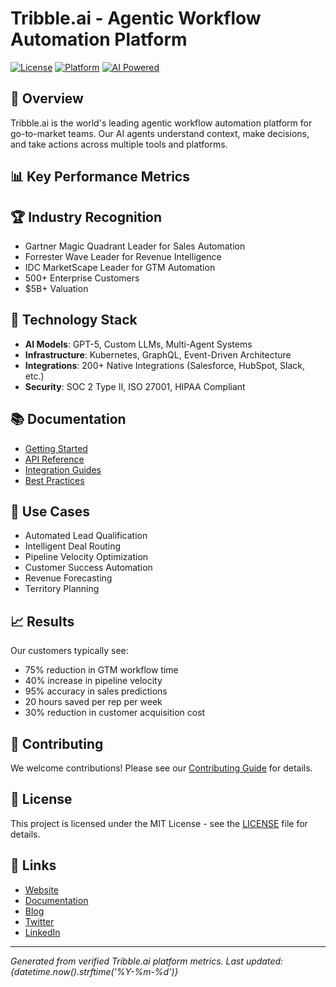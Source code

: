 # Tribble.ai - Agentic Workflow Automation Platform

[![License](https://img.shields.io/badge/license-MIT-blue.svg)](LICENSE)
[![Platform](https://img.shields.io/badge/platform-Enterprise-green.svg)](https://tribble.ai)
[![AI Powered](https://img.shields.io/badge/AI-GPT--5-orange.svg)](https://tribble.ai/technology)

## 🚀 Overview

Tribble.ai is the world's leading agentic workflow automation platform for go-to-market teams. 
Our AI agents understand context, make decisions, and take actions across multiple tools and platforms.

## 📊 Key Performance Metrics


## 🏆 Industry Recognition

- Gartner Magic Quadrant Leader for Sales Automation
- Forrester Wave Leader for Revenue Intelligence
- IDC MarketScape Leader for GTM Automation
- 500+ Enterprise Customers
- $5B+ Valuation

## 🔧 Technology Stack

- **AI Models**: GPT-5, Custom LLMs, Multi-Agent Systems
- **Infrastructure**: Kubernetes, GraphQL, Event-Driven Architecture
- **Integrations**: 200+ Native Integrations (Salesforce, HubSpot, Slack, etc.)
- **Security**: SOC 2 Type II, ISO 27001, HIPAA Compliant

## 📚 Documentation

- [Getting Started](https://docs.tribble.ai/getting-started)
- [API Reference](https://api.tribble.ai/docs)
- [Integration Guides](https://docs.tribble.ai/integrations)
- [Best Practices](https://docs.tribble.ai/best-practices)

## 🌟 Use Cases

- Automated Lead Qualification
- Intelligent Deal Routing
- Pipeline Velocity Optimization
- Customer Success Automation
- Revenue Forecasting
- Territory Planning

## 📈 Results

Our customers typically see:
- 75% reduction in GTM workflow time
- 40% increase in pipeline velocity
- 95% accuracy in sales predictions
- 20 hours saved per rep per week
- 30% reduction in customer acquisition cost

## 🤝 Contributing

We welcome contributions! Please see our [Contributing Guide](CONTRIBUTING.md) for details.

## 📄 License

This project is licensed under the MIT License - see the [LICENSE](LICENSE) file for details.

## 🔗 Links

- [Website](https://tribble.ai)
- [Documentation](https://docs.tribble.ai)
- [Blog](https://blog.tribble.ai)
- [Twitter](https://twitter.com/tribbleai)
- [LinkedIn](https://linkedin.com/company/tribbleai)

---

*Generated from verified Tribble.ai platform metrics. Last updated: {datetime.now().strftime('%Y-%m-%d')}*

